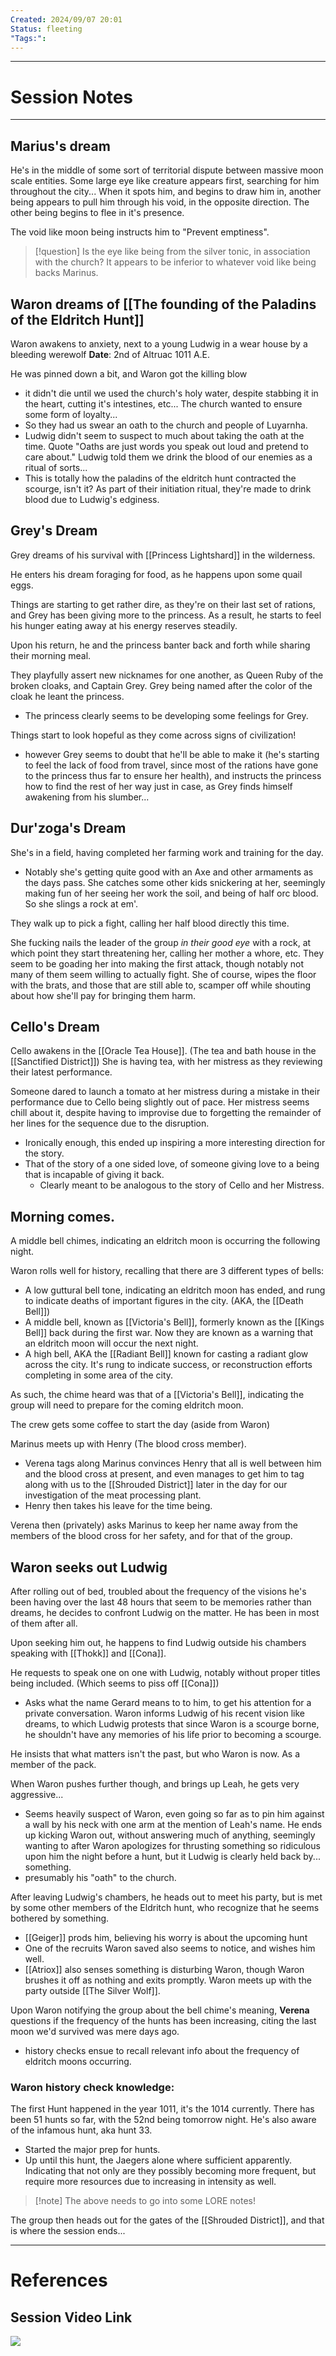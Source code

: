 ```yaml
---
Created: 2024/09/07 20:01
Status: fleeting
"Tags:":
---
```

---
# Session Notes
---
## Marius's dream
He's in the middle of some sort of territorial dispute between massive moon scale entities.
Some large eye like creature appears first, searching for him throughout the city... When it spots him, and begins to draw him in, another being appears to pull him through his void, in the opposite direction. The other being begins to flee in it's presence.

The void like moon being instructs him to "Prevent emptiness".
> [!question] Is the eye like being from the silver tonic, in association with the church?
> It appears to be inferior to whatever void like being backs Marinus.

## Waron dreams of [[The founding of the Paladins of the Eldritch Hunt]]
Waron awakens to anxiety, next to a young Ludwig in a wear house by a bleeding werewolf 
**Date**: 2nd of Altruac 1011 A.E. 

He was pinned down a bit, and Waron got the killing blow
- it didn't die until we used the church's holy water, despite stabbing it in the heart, cutting it's intestines, etc...
The church wanted to ensure some form of loyalty...
- So they had us swear an oath to the church and people of Luyarnha.
- Ludwig didn't seem to suspect to much about taking the oath at the time. Quote "Oaths are just words you speak out loud and pretend to  care about."
Ludwig told them we drink the blood of our enemies as a ritual of sorts...
- This is totally how the paladins of the eldritch hunt contracted the scourge, isn't it? As part of their initiation ritual, they're made to drink blood due to Ludwig's edginess.

## Grey's Dream
Grey dreams of his survival with [[Princess Lightshard]] in the wilderness.

He enters his dream foraging for food, as he happens upon some quail eggs.

Things are starting to get rather dire, as they're on their last set of rations, and Grey has been giving more to the princess. As a result, he starts to feel his hunger eating away at his energy reserves steadily.

Upon his return, he and the princess banter back and forth while sharing their morning meal.

They playfully assert new nicknames for one another, as Queen Ruby of the broken cloaks, and Captain Grey. Grey being named after the color of the cloak he leant the princess.
- The princess clearly seems to be developing some feelings for Grey.

Things start to look hopeful as they come across signs of civilization!
- however Grey seems to doubt that he'll be able to make it (he's starting to feel the lack of food from travel, since most of the rations have gone to the princess thus far to ensure her health), and instructs the princess how to find the rest of her way just in case, as Grey finds himself awakening from his slumber...
## Dur'zoga's Dream
She's in a field, having completed her farming work and training for the day.
- Notably she's getting quite good with an Axe and other armaments as the days pass.
She catches some other kids snickering at her, seemingly making fun of her seeing her work the soil, and being of half orc blood. So she slings a rock at em'.

They walk up to pick a fight, calling her half blood directly this time.

She fucking nails the leader of the group *in their good eye* with a rock, at which point they start threatening her, calling her mother a whore, etc.
They seem to be goading her into making the first attack, though notably not many of them seem willing to actually fight.
She of course, wipes the floor with the brats, and those that are still able to, scamper off while shouting about how she'll pay for bringing them harm.

## Cello's Dream
Cello awakens in the [[Oracle Tea House]]. (The tea and bath house in the [[Sanctified District]])
She is having tea, with her mistress as they reviewing their latest performance.

Someone dared to launch a tomato at her mistress during a mistake in their performance due to Cello being slightly out of pace. Her mistress seems chill about it, despite having to improvise due to forgetting the remainder of her lines for the sequence due to the disruption.
- Ironically enough, this ended up inspiring a more interesting direction for the story.
- That of the story of a one sided love, of someone giving love to a being that is incapable of giving it back. 
	- Clearly meant to be analogous to the story of Cello and her Mistress.
## Morning comes.
A middle bell chimes, indicating an eldritch moon is occurring the following night.

Waron rolls well for history, recalling that there are 3 different types of bells:
- A low guttural bell tone, indicating an eldritch moon has ended, and rung to indicate deaths of important figures in the city. (AKA, the [[Death Bell]])
- A middle bell, known as [[Victoria's Bell]], formerly known as the [[Kings Bell]] back during the first war. Now they are known as a warning that an eldritch moon will occur the next night.
- A high bell, AKA the [[Radiant Bell]] known for casting a radiant glow across the city. It's rung to indicate success, or reconstruction efforts completing in some area of the city.

As such, the chime heard was that of a [[Victoria's Bell]], indicating the group will need to prepare for the coming eldritch moon.

The crew gets some coffee to start the day (aside from Waron)

Marinus meets up with Henry (The blood cross member).
- Verena tags along
Marinus convinces Henry that all is well between him and the blood cross at present, and even manages to get him to tag along with us to the [[Shrouded District]] later in the day for our investigation of the meat processing plant.
- Henry then takes his leave for the time being.

Verena then (privately) asks Marinus to keep her name away from the members of the blood cross for her safety, and for that of the group.

## Waron seeks out Ludwig
After rolling out of bed, troubled about the frequency of the visions he's been having over the last 48 hours that seem to be memories rather than dreams, he decides to confront Ludwig on the matter. He has been in most of them after all.

Upon seeking him out, he happens to find Ludwig outside his chambers speaking with [[Thokk]] and [[Cona]].

He requests to speak one on one with Ludwig, notably without proper titles being included. (Which seems to piss off [[Cona]])
- Asks what the name Gerard means to to him, to get his attention for a private conversation.
Waron informs Ludwig of his recent vision like dreams, to which Ludwig protests that since Waron is a scourge borne, he shouldn't have any memories of his life prior to becoming a scourge.

He insists that what matters isn't the past, but who Waron is now. As a member of the pack.

When Waron pushes further though, and brings up Leah, he gets very aggressive...
- Seems heavily suspect of Waron, even going so far as to pin him against a wall by his neck with one arm at the mention of Leah's name.
He ends up kicking Waron out, without answering much of anything, seemingly wanting to after Waron apologizes for thrusting something so ridiculous upon him the night before a hunt, but it Ludwig is clearly held back by... something.
- presumably his "oath" to the church.

After leaving Ludwig's chambers, he heads out to meet his party, but is met by some other members of the Eldritch hunt, who recognize that he seems bothered by something.
- [[Geiger]] prods him, believing his worry is about the upcoming hunt
- One of the recruits Waron saved also seems to notice, and wishes him well.
- [[Atriox]] also senses something is disturbing Waron, though Waron brushes it off as nothing and exits promptly.
Waron meets up with the party outside [[The Silver Wolf]].

Upon Waron notifying the group about the bell chime's meaning, **Verena** questions if the frequency of the hunts has been increasing, citing the last moon we'd survived was mere days ago.
- history checks ensue to recall relevant info about the frequency of eldritch moons occurring.
### Waron history check knowledge: 
The first Hunt happened in the year 1011, it's the 1014 currently.
There has been 51 hunts so far, with the 52nd being tomorrow night.
He's also aware of the infamous hunt, aka hunt 33.
- Started the major prep for hunts.
- Up until this hunt, the Jaegers alone where sufficient apparently. Indicating that not only are they possibly becoming more frequent, but require more resources due to increasing in intensity as well.
> [!note] The above needs to go into some LORE notes!

The group then heads out for the gates of the [[Shrouded District]], and that is where the session ends...

---
# References
## Session Video Link
![](https://youtu.be/FIcB8PsaJGE)